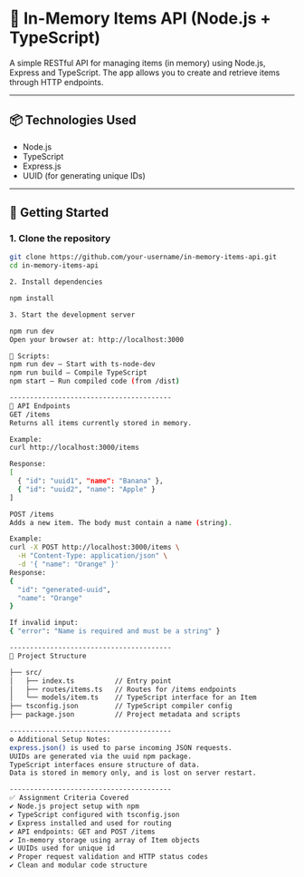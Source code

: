 # 🧠 In-Memory Items API (Node.js + TypeScript)

A simple RESTful API for managing items (in memory) using Node.js, Express and TypeScript. The app allows you to create and retrieve items through HTTP endpoints.

---

## 📦 Technologies Used

- Node.js
- TypeScript
- Express.js
- UUID (for generating unique IDs)

---

## 🚀 Getting Started

### 1. Clone the repository

```bash
git clone https://github.com/your-username/in-memory-items-api.git
cd in-memory-items-api

2. Install dependencies

npm install

3. Start the development server

npm run dev
Open your browser at: http://localhost:3000

🧰 Scripts:
npm run dev – Start with ts-node-dev
npm run build – Compile TypeScript
npm start – Run compiled code (from /dist)

----------------------------------------
📌 API Endpoints
GET /items
Returns all items currently stored in memory.

Example:
curl http://localhost:3000/items

Response:
[
  { "id": "uuid1", "name": "Banana" },
  { "id": "uuid2", "name": "Apple" }
]

POST /items
Adds a new item. The body must contain a name (string).

Example:
curl -X POST http://localhost:3000/items \
  -H "Content-Type: application/json" \
  -d '{ "name": "Orange" }'
Response:
{
  "id": "generated-uuid",
  "name": "Orange"
}

If invalid input:
{ "error": "Name is required and must be a string" }

----------------------------------------
📁 Project Structure

├── src/
│   ├── index.ts          // Entry point
│   ├── routes/items.ts   // Routes for /items endpoints
│   └── models/item.ts    // TypeScript interface for an Item
├── tsconfig.json         // TypeScript compiler config
├── package.json          // Project metadata and scripts

----------------------------------------
⚙️ Additional Setup Notes:
express.json() is used to parse incoming JSON requests.
UUIDs are generated via the uuid npm package.
TypeScript interfaces ensure structure of data.
Data is stored in memory only, and is lost on server restart.

----------------------------------------
✅ Assignment Criteria Covered
✔️ Node.js project setup with npm
✔️ TypeScript configured with tsconfig.json
✔️ Express installed and used for routing
✔️ API endpoints: GET and POST /items
✔️ In-memory storage using array of Item objects
✔️ UUIDs used for unique id
✔️ Proper request validation and HTTP status codes
✔️ Clean and modular code structure
